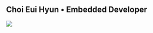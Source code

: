 ## Choi Eui Hyun • Embedded Developer
<p>
 <img src="https://img.shields.io/badge/C-black.svg?&style=for-the-badge&logo=C&logoColor=white"/>&nbsp 
</p>
